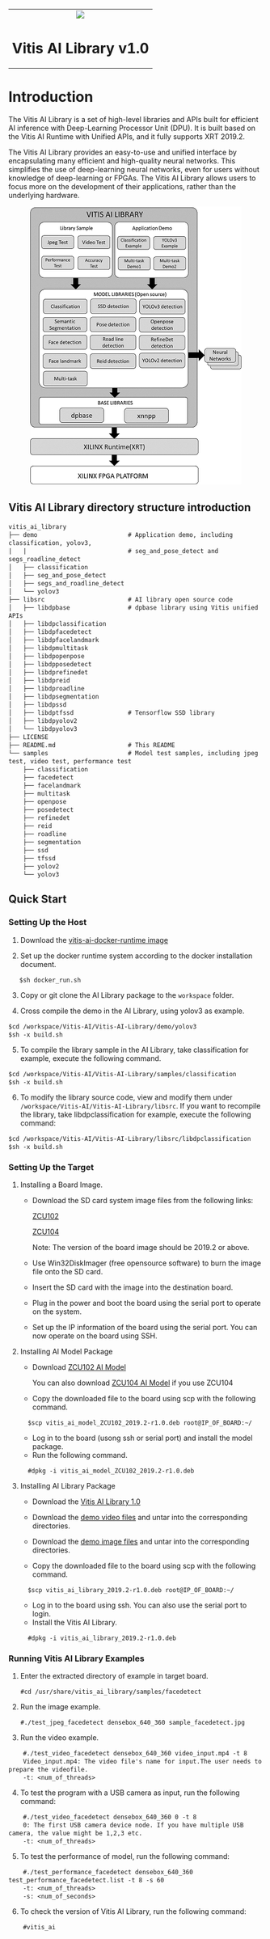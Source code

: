 <table width="100%">
  <tr width="100%">
    <td align="center"><img src="https://www.xilinx.com/content/dam/xilinx/imgs/press/media-kits/corporate/xilinx-logo.png" width="30%"/><h1>Vitis AI Library v1.0</h1>
    </td>
 </tr>
 </table>

# Introduction
The Vitis AI Library is a set of high-level libraries and APIs built for efficient AI inference with Deep-Learning Processor Unit (DPU). It is built based on the Vitis AI Runtime with Unified APIs, and it fully supports XRT 2019.2.

The Vitis AI Library provides an easy-to-use and unified interface by encapsulating many efficient and high-quality neural networks. This simplifies the use of deep-learning neural networks, even for users without knowledge of deep-learning or FPGAs. The Vitis AI Library allows users to focus more on the development of their applications, rather than the underlying hardware.


<p align="center">
  <img src="ai_library_diagram.png" >
</p>

Vitis AI Library directory structure introduction
--------------------------------------------------

```
vitis_ai_library
├── demo                         # Application demo, including classification, yolov3,
|   |                            # seg_and_pose_detect and segs_roadline_detect
│   ├── classification
│   ├── seg_and_pose_detect
│   ├── segs_and_roadline_detect
│   └── yolov3
├── libsrc                       # AI library open source code
│   ├── libdpbase                # dpbase library using Vitis unified APIs
│   ├── libdpclassification
│   ├── libdpfacedetect
│   ├── libdpfacelandmark
│   ├── libdpmultitask
│   ├── libdpopenpose
│   ├── libdpposedetect
│   ├── libdprefinedet
│   ├── libdpreid
│   ├── libdproadline
│   ├── libdpsegmentation
│   ├── libdpssd
│   ├── libdptfssd               # Tensorflow SSD library
│   ├── libdpyolov2
│   └── libdpyolov3
├── LICENSE
├── README.md                    # This README
└── samples                      # Model test samples, including jpeg test, video test, performance test
    ├── classification
    ├── facedetect
    ├── facelandmark
    ├── multitask
    ├── openpose
    ├── posedetect
    ├── refinedet
    ├── reid
    ├── roadline
    ├── segmentation
    ├── ssd
    ├── tfssd
    ├── yolov2
    └── yolov3
```

## Quick Start
### Setting Up the Host
1. Download the [vitis-ai-docker-runtime image](https://www.xilinx.com/bin/public/openDownload?filename=vitis-ai-runtime-1.0.0.tar.gz)

2. Set up the docker runtime system according to the docker installation document.
```
   $sh docker_run.sh
```
3. Copy or git clone the AI Library package to the `workspace` folder.

4. Cross compile the demo in the AI Library, using yolov3 as example.
```
$cd /workspace/Vitis-AI/Vitis-AI-Library/demo/yolov3
$sh -x build.sh
```	

5. To compile the library sample in the AI Library, take classification for example, execute the following command.
```
$cd /workspace/Vitis-AI/Vitis-AI-Library/samples/classification
$sh -x build.sh
```	

6. To modify the library source code, view and modify them under `/workspace/Vitis-AI/Vitis-AI-Library/libsrc`.
   If you want to recompile the library, take libdpclassification for example, execute the following command:
```
$cd /workspace/Vitis-AI/Vitis-AI-Library/libsrc/libdpclassification
$sh -x build.sh
```

### Setting Up the Target

1. Installing a Board Image.
	* Download the SD card system image files from the following links:  
	
		[ZCU102](https://www.xilinx.com/bin/public/openDownload?filename=xilinx-zcu102-dpu-v2019.2.img.gz)  
	
		[ZCU104](https://www.xilinx.com/bin/public/openDownload?filename=xilinx-zcu102-dpu-v2019.4.img.gz)  
	
      	Note: The version of the board image should be 2019.2 or above.
	* Use Win32DiskImager (free opensource software) to burn the image file onto the SD card.
	* Insert the SD card with the image into the destination board.
	* Plug in the power and boot the board using the serial port to operate on the system.
	* Set up the IP information of the board using the serial port.
	You can now operate on the board using SSH.

2. Installing AI Model Package   
	* Download [ZCU102 AI Model](https://www.xilinx.com/bin/public/openDownload?filename=vitis_ai_model_ZCU102_2019.2-r1.0.deb)  
	
		You can also download [ZCU104 AI Model](https://www.xilinx.com/bin/public/openDownload?filename=vitis_ai_model_ZCU102_2019.2-r1.0.deb) if you use ZCU104 
	
	* Copy the downloaded file to the board using scp with the following command.
	```
	  $scp vitis_ai_model_ZCU102_2019.2-r1.0.deb root@IP_OF_BOARD:~/
	```
	* Log in to the board (usong ssh or serial port) and install the model package.
	* Run the following command.
	```
	  #dpkg -i vitis_ai_model_ZCU102_2019.2-r1.0.deb
	```

3. Installing AI Library Package
	* Download the [Vitis AI Library 1.0](https://www.xilinx.com/bin/public/openDownload?filename=vitis_ai_library_2019.2-r1.0.deb)  
	* Download the [demo video files](https://www.xilinx.com/bin/public/openDownload?filename=vitis_ai_library_r1.0_video.tar.gz) and untar into the corresponding directories.  
	
	* Download the [demo image files](https://www.xilinx.com/bin/public/openDownload?filename=vitis_ai_library_r1.0_images.tar.gz)  and untar into the corresponding directories.  
	
	* Copy the downloaded file to the board using scp with the following command.
	```
	  $scp vitis_ai_library_2019.2-r1.0.deb root@IP_OF_BOARD:~/
	```
	* Log in to the board using ssh. You can also use the serial port to login.
	* Install the Vitis AI Library.
	```
	  #dpkg -i vitis_ai_library_2019.2-r1.0.deb
	```
	  
### Running Vitis AI Library Examples

1. Enter the extracted directory of example in target board.
	```
	#cd /usr/share/vitis_ai_library/samples/facedetect
	```

2. Run the image example.
	```
	#./test_jpeg_facedetect densebox_640_360 sample_facedetect.jpg
	```

3. Run the video example.
```
	#./test_video_facedetect densebox_640_360 video_input.mp4 -t 8
	Video_input.mp4: The video file's name for input.The user needs to prepare the videofile.
	-t: <num_of_threads>
```

4. To test the program with a USB camera as input, run the following command:
```
	#./test_video_facedetect densebox_640_360 0 -t 8
	0: The first USB camera device node. If you have multiple USB camera, the value might be 1,2,3 etc.
	-t: <num_of_threads>
```

5. To test the performance of model, run the following command:
```
	#./test_performance_facedetect densebox_640_360 test_performance_facedetect.list -t 8 -s 60
	-t: <num_of_threads>
	-s: <num_of_seconds>
```

6. To check the version of Vitis AI Library, run the following command:
```
	#vitis_ai
```	

	
	
